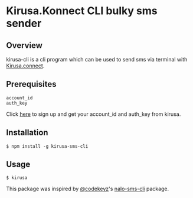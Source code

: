 # Kirusa.Konnect CLI bulky sms sender


## **Overview**
kirusa-cli is a cli program which can be used to send sms via terminal with [Kirusa.connect](https://konnect.kirusa.com/).


## Prerequisites
    account_id
    auth_key
Click [here](https://konnect.kirusa.com/login?a=signup) to sign up and get your account_id and auth_key from kirusa.

## Installation
`$ npm install -g kirusa-sms-cli`



## Usage
`$ kirusa `  

This package was inspired by [@codekeyz](https://github.com/codekeyz)'s [nalo-sms-cli](https://www.npmjs.com/package/nalo-sms-cli) package.